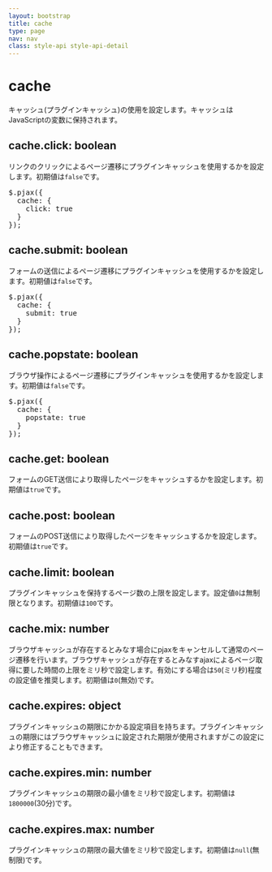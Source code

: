 ```yaml
---
layout: bootstrap
title: cache
type: page
nav: nav
class: style-api style-api-detail
---
```


# cache
キャッシュ(プラグインキャッシュ)の使用を設定します。キャッシュはJavaScriptの変数に保持されます。

## cache.click: boolean
リンクのクリックによるページ遷移にプラグインキャッシュを使用するかを設定します。初期値は`false`です。

<pre class="sh brush: js;">
$.pjax({
  cache: {
    click: true
  }
});
</pre>

## cache.submit: boolean
フォームの送信によるページ遷移にプラグインキャッシュを使用するかを設定します。初期値は`false`です。

<pre class="sh brush: js;">
$.pjax({
  cache: {
    submit: true
  }
});
</pre>

## cache.popstate: boolean
ブラウザ操作によるページ遷移にプラグインキャッシュを使用するかを設定します。初期値は`false`です。

<pre class="sh brush: js;">
$.pjax({
  cache: {
    popstate: true
  }
});
</pre>

## cache.get: boolean
フォームのGET送信により取得したページをキャッシュするかを設定します。初期値は`true`です。

## cache.post: boolean
フォームのPOST送信により取得したページをキャッシュするかを設定します。初期値は`true`です。

## cache.limit: boolean
プラグインキャッシュを保持するページ数の上限を設定します。設定値`0`は無制限となります。初期値は`100`です。

## cache.mix: number
ブラウザキャッシュが存在するとみなす場合にpjaxをキャンセルして通常のページ遷移を行います。ブラウザキャッシュが存在するとみなすajaxによるページ取得に要した時間の上限をミリ秒で設定します。有効にする場合は`50`(ミリ秒)程度の設定値を推奨します。初期値は`0`(無効)です。

## cache.expires: object
プラグインキャッシュの期限にかかる設定項目を持ちます。プラグインキャッシュの期限にはブラウザキャッシュに設定された期限が使用されますがこの設定により修正することもできます。

## cache.expires.min: number
プラグインキャッシュの期限の最小値をミリ秒で設定します。初期値は`1800000`(30分)です。

## cache.expires.max: number
プラグインキャッシュの期限の最大値をミリ秒で設定します。初期値は`null`(無制限)です。
